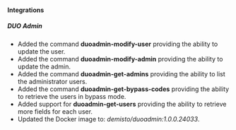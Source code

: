 
#### Integrations
##### DUO Admin
- Added the command **duoadmin-modify-user** providing the ability to update the user.
- Added the command **duoadmin-modify-admin** providing the ability to update the admin.
- Added the command **duoadmin-get-admins** providing the ability to list the administrator users.
- Added the command **duoadmin-get-bypass-codes** providing the ability to retrieve the users in bypass mode.
- Added support for **duoadmin-get-users** providing the ability to retrieve more fields for each user. 
- Updated the Docker image to: *demisto/duoadmin:1.0.0.24033*.
